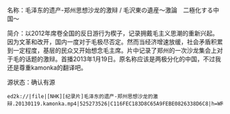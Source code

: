 名称：毛泽东的遗产-郑州思想沙龙的激辩 / 毛沢東の遺産～激論　二極化する中国～

简介：以2012年席卷全国的反日游行为楔子，记录拥戴毛主义思潮的重新兴起。因为文革和改开，国内一度对于毛极尽否定。然而当经济增速放缓，社会矛盾积累到一定程度，基层的民众又开始想念毛主席。片中记录了郑州的一次沙龙集会上对于毛的话题的激辩。首播2013年1月19日。原名称应该是两极分化的中国，不过我还是尊重kamonka的翻译吧。

源状态：确认有源

```
ed2k://|file|[NHK][纪录片]毛泽东的遗产-郑州思想沙龙的激辩.20130119.kamonka.mp4|525273526|C116FEC183D8C65A9FEBE0826338D6C8|h=WRVLV325S4264I2KL77QN4H7PPLUXDDZ|/
```
